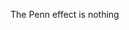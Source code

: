 
<style>body {text-align: justify}</style>
<style>body {"font-family: Brill; font-size:3pt; text-align: justify}</style>


The Penn effect is nothing 